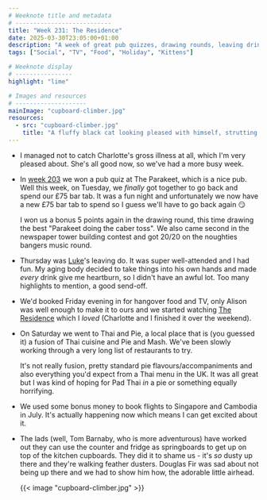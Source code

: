 ```yaml
---
# Weeknote title and metadata
# ---------------------------
title: "Week 231: The Residence"
date: 2025-03-30T23:05:00+01:00
description: "A week of great pub quizzes, drawing rounds, leaving drinks, heartburn, good TV, fusion food, booking flights, and adventurous lads."
tags: ["Social", "TV", "Food", "Holiday", "Kittens"]

# Weeknote display
# ----------------
highlight: "lime"

# Images and resources
# --------------------
mainImage: "cupboard-climber.jpg"
resources:
  - src: "cupboard-climber.jpg"
    title: "A fluffy black cat looking pleased with himself, strutting along the top of the kitchen cupboards at head height"
---
```


  * I managed not to catch Charlotte's gross illness at all, which I'm very pleased about. She's all good now, so we've had a more busy week.

  * In [week 203](/weeknotes/203/) we won a pub quiz at The Parakeet, which is a nice pub. Well this week, on Tuesday, we _finally_ got together to go back and spend our £75 bar tab. It was a fun night and unfortunately we now have a new £75 bar tab to spend so I guess we'll have to go back again :smirk:

    I won us a bonus 5 points again in the drawing round, this time drawing the best "Parakeet doing the caber toss". We also came second in the newspaper tower building contest and got 20/20 on the noughties bangers music round.

  * Thursday was [Luke](https://lukeblaney.co.uk/)'s leaving do. It was super well-attended and I had fun. My aging body decided to take things into his own hands and made _every_ drink give me heartburn, so I didn't have an awful lot. Too many highlights to mention, a good send-off.

  * We'd booked Friday evening in for hangover food and TV, only Alison was well enough to make it to ours and we started watching [The Residence](https://en.wikipedia.org/wiki/The_Residence_(TV_series)) which I _loved_ (Charlotte and I finished it over the weekend).

  * On Saturday we went to Thai and Pie, a local place that is (you guessed it) a fusion of Thai cuisine and Pie and Mash. We've been slowly working through a very long list of restaurants to try.

    It's not really fusion, pretty standard pie flavours/accompaniments and also everything you'd expect from a Thai menu in the UK. It was all great but I was kind of hoping for Pad Thai _in_ a pie or something equally horrifying.

  * We used some bonus money to book flights to Singapore and Cambodia in July. It's actually happening now which means I can get excited about it.

  * The lads (well, Tom Barnaby, who is more adventurous) have worked out they can use the counter and fridge as springboards to get up on top of the kitchen cupboards. They did it to shame us - it's _so_ dusty up there and they're walking feather dusters. Douglas Fir was sad about not being up there and we had to show him how, the adorable little airhead.

    {{< image "cupboard-climber.jpg" >}}
